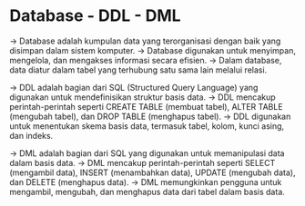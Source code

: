 # Database - DDL - DML

<!-- Database (Basis Data): -->

-> Database adalah kumpulan data yang terorganisasi dengan baik yang disimpan dalam sistem komputer.
-> Database digunakan untuk menyimpan, mengelola, dan mengakses informasi secara efisien.
-> Dalam database, data diatur dalam tabel yang terhubung satu sama lain melalui relasi.

<!-- DDL (Data Definition Language - Bahasa Definisi Data): -->

-> DDL adalah bagian dari SQL (Structured Query Language) yang digunakan untuk mendefinisikan struktur basis data.
-> DDL mencakup perintah-perintah seperti CREATE TABLE (membuat tabel), ALTER TABLE (mengubah tabel), dan DROP TABLE (menghapus tabel).
-> DDL digunakan untuk menentukan skema basis data, termasuk tabel, kolom, kunci asing, dan indeks.

<!-- DML (Data Manipulation Language - Bahasa Manipulasi Data): -->

-> DML adalah bagian dari SQL yang digunakan untuk memanipulasi data dalam basis data.
-> DML mencakup perintah-perintah seperti SELECT (mengambil data), INSERT (menambahkan data), UPDATE (mengubah data), dan DELETE (menghapus data).
-> DML memungkinkan pengguna untuk mengambil, mengubah, dan menghapus data dari tabel dalam basis data.